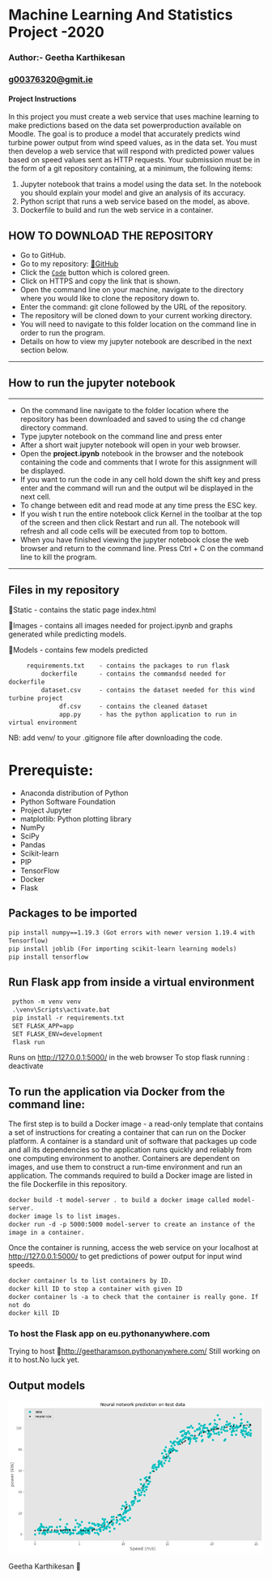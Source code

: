  # Machine Learning And Statistics Project -2020
 ### Author:- Geetha Karthikesan 
 ### g00376320@gmit.ie
    
 #### Project Instructions
In this project you must create a web service that uses machine learning to make predictions based on the data set powerproduction available on Moodle. The goal is to produce a model that accurately predicts wind turbine power output from wind speed values, as in the data set. You must then develop a web service that will respond with predicted power values based on speed values sent as HTTP requests. Your submission must be in the form of a git repository containing, at a minimum, the following items:
1. Jupyter notebook that trains a model using the data set. In the notebook you should explain your model and give an analysis of its accuracy.
2. Python script that runs a web service based on the model, as above.
3. Dockerfile to build and run the web service in a container.

###

## HOW TO DOWNLOAD THE REPOSITORY
* Go to GitHub.
* Go to my repository: [:link:GitHub](https://github.com/geetharamson/MLASproject.git)
* Click the [`Code`](#code) button which is colored green.
* Click on HTTPS and copy the link that is shown.
* Open the command line on your machine, navigate to the directory where you would like to clone the repository down to.
* Enter the command: git clone followed by the URL of the repository.
* The repository will be cloned down to your current working directory.
* You will need to navigate to this folder location on the command line in order to run the program.
* Details on how to view my jupyter notebook are described in the next section below.
__________________________
## How to run the jupyter notebook
___________________________
+ On the command line navigate to the folder location where the repository has been downloaded and saved to using the cd change directory command.
+ Type jupyter notebook on the command line and press enter
+ After a short wait jupyter notebook will open in your web browser.
+ Open the **project.ipynb** notebook in the browser and the notebook containing the code and comments that I wrote for this assignment will be displayed.
+ If you want to run the code in any cell hold down the shift key and press enter and the command will run and the output wil be displayed in the next cell.
+ To change between edit and read mode at any time press the ESC key.
+ If you wish t run the entire notebook click Kernel in the toolbar at the top of the screen and then click Restart and run all. The notebook will refresh and all code cells will be executed from top to bottom.
+ When you have finished viewing the jupyter notebook close the web browser and return to the command line. Press Ctrl + C on the command line to kill the program.
______________________________________________________________
## Files in my repository
 
 :open_file_folder:Static    - contains the static page index.html
 
 :open_file_folder:Images    - contains all images needed for project.ipynb and graphs generated while predicting models.
 
 :open_file_folder:Models    - contains few models predicted 
 
         requirements.txt    - contains the packages to run flask 
             dockerfile      - contains the commandsd needed for dockerfile
             dataset.csv     - contains the dataset needed for this wind turbine project
                  df.csv     - contains the cleaned dataset
                  app.py     - has the python application to run in virtual environment
                  
   NB: add venv/ to your .gitignore file after downloading the code.      
 
 # Prerequiste:
- Anaconda distribution of Python
- Python Software Foundation
- Project Jupyter
- matplotlib: Python plotting library
- NumPy
- SciPy
- Pandas
- Scikit-learn
- PIP
- TensorFlow
- Docker
- Flask

 ## Packages to be imported
    pip install numpy==1.19.3 (Got errors with newer version 1.19.4 with Tensorflow)
    pip install joblib (For importing scikit-learn learning models)
    pip install tensorflow

## Run Flask app from inside a virtual environment
     python -m venv venv
     .\venv\Scripts\activate.bat
     pip install -r requirements.txt
     SET FLASK_APP=app
     SET FLASK_ENV=development
     flask run
  
 Runs on  http://127.0.0.1:5000/  in the web browser
 To stop flask running :  deactivate    

## To run the application via Docker from the command line:
  The first step is to build a Docker image - a read-only template that contains a set of instructions for creating a container that can run on the Docker platform. A container is a standard unit of software that packages up code and all its dependencies so the application runs quickly and reliably from one computing environment to another. Containers are dependent on images, and use them to construct a run-time environment and run an application. The commands required to build a Docker image are listed in the file Dockerfile in this repository.

    docker build -t model-server . to build a docker image called model-server.
    docker image ls to list images.
    docker run -d -p 5000:5000 model-server to create an instance of the image in a container.
Once the container is running, access the web service on your localhost at http://127.0.0.1:5000/ to get predictions of power output for input wind speeds.

    docker container ls to list containers by ID.
    docker kill ID to stop a container with given ID
    docker container ls -a to check that the container is really gone. If not do
    docker kill ID

### To host the Flask app on eu.pythonanywhere.com
   Trying to host :link:http://geetharamson.pythonanywhere.com/
 Still working on it to host.No luck yet.
 
 ## Output models
 ![neural network](Images/neuralnetwork.png)
 
Geetha Karthikesan 
:beginner:
